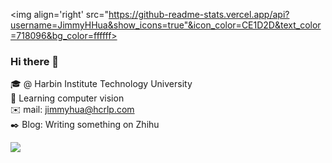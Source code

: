 <img align='right' src="https://github-readme-stats.vercel.app/api?username=JimmyHHua&show_icons=true"&icon_color=CE1D2D&text_color=718096&bg_color=ffffff>

### Hi there 👋
🎓 @ Harbin Institute Technology University <br>
📖 Learning computer vision <br>
✉️ mail: [jimmyhua@hcrlp.com](mailto:jimmyhua@hcrlp.com) <br>
✒️ Blog: Writing something on Zhihu <br>

[![](https://img.shields.io/badge/dynamic/json?color=0084ff&label=%E7%9F%A5%E4%B9%8E%E5%85%B3%E6%B3%A8&query=%24.data.totalSubs&url=https%3A%2F%2Fapi.spencerwoo.com%2Fsubstats%2F%3Fsource%3Dzhihu%26queryKey%3Djimmyhua-37)](https://www.zhihu.com/people/jimmyhua-37)
